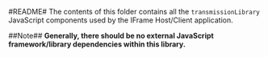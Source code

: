#README#
The contents of this folder contains all the `transmissionLibrary` JavaScript components used by the IFrame Host/Client application.

##Note##
**Generally, there should be no external JavaScript framework/library dependencies within this library.**